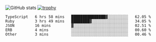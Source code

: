 ![GitHub stats](https://github-readme-stats.vercel.app/api?username=ksk001100&show_icons=true&theme=tokyonight)
[![trophy](https://github-profile-trophy.vercel.app/?username=ksk001100&theme=onedark)](https://github.com/ryo-ma/github-profile-trophy)

<!--START_SECTION:waka-->

```text
TypeScript   6 hrs 58 mins   ███████████████▓░░░░░░░░░   62.05 %
Ruby         3 hrs 49 mins   ████████▓░░░░░░░░░░░░░░░░   34.05 %
JSON         16 mins         ▓░░░░░░░░░░░░░░░░░░░░░░░░   02.51 %
ERB          4 mins          ░░░░░░░░░░░░░░░░░░░░░░░░░   00.60 %
Other        3 mins          ░░░░░░░░░░░░░░░░░░░░░░░░░   00.46 %
```

<!--END_SECTION:waka-->
